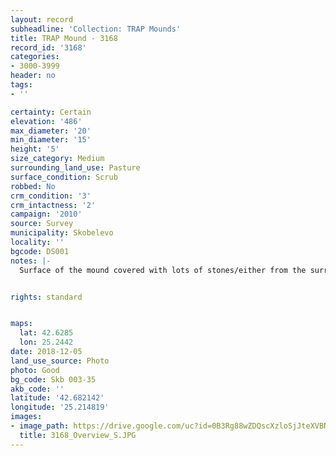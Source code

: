 ```yaml
---
layout: record
subheadline: 'Collection: TRAP Mounds'
title: TRAP Mound - 3168
record_id: '3168'
categories:
- 3000-3999
header: no
tags:
- ''

certainty: Certain
elevation: '486'
max_diameter: '20'
min_diameter: '15'
height: '5'
size_category: Medium
surrounding_land_use: Pasture
surface_condition: Scrub
robbed: No
crm_condition: '3'
crm_intactness: '2'
campaign: '2010'
source: Survey
municipality: Skobelevo
locality: ''
bgcode: DS001
notes: |-
  Surface of the mound covered with lots of stones/either from the surrounding pasture or from the mound.


rights: standard


maps:
  lat: 42.6285
  lon: 25.2442
date: 2018-12-05
land_use_source: Photo
photo: Good
bg_code: Skb 003-35
akb_code: ''
latitude: '42.682142'
longitude: '25.214819'
images:
- image_path: https://drive.google.com/uc?id=0B3Rg88wZDQscXzloSjJteXVBN1E
  title: 3168_Overview_S.JPG
---
```

